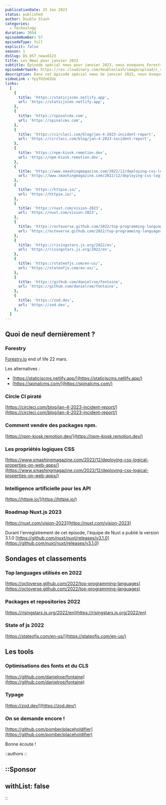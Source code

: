 ```yaml
---
publicationDate: 25 Jan 2023
status: published
author: Double Slash
categories:
  - Technology
duration: 3054
episodeNumber: 57
episodeType: full
explicit: false
season: 1
dsSlug: DS_057_news0123
title: Les News pour janvier 2023
subtitle: Épisode spécial news pour janvier 2023, nous évoquons Forestry, HTTPIE, Nuxt, State of JS et quelques tools...
episodeArtwork: https://res.cloudinary.com/doubleslash/image/upload/c_scale,w_200/v1674596590/episode/ART_56_news_01-23_chid7j.png
description: Dans cet épisode spécial news de janvier 2023, nous évoquons Forestry, HTTPIE, Nuxt, ... Nous revenons également sur les classements 2022. Les repository sur GitHub via RisingStars et aussi un retour rapide sur "State of JS" 2022.
videoLink : YpyTUZn6IUo
links:
  [
    {
      title: 'https://staticjscms.netlify.app',
      url: 'https://staticjscms.netlify.app',
    },
    {
      title: 'https://spinalcms.com',
      url: 'https://spinalcms.com',
    },
    {
      title: 'https://circleci.com/blog/jan-4-2023-incident-report',
      url: 'https://circleci.com/blog/jan-4-2023-incident-report',
    },
    {
      title: 'https://npm-kiosk.remotion.dev',
      url: 'https://npm-kiosk.remotion.dev',
    },
    {
      title: 'https://www.smashingmagazine.com/2022/12/deploying-css-logical-properties-on-web-apps',
      url: 'https://www.smashingmagazine.com/2022/12/deploying-css-logical-properties-on-web-apps',
    },
    {
      title: 'https://httpie.io/',
      url: 'https://httpie.io/',
    },
    {
      title: 'https://nuxt.com/vision-2023',
      url: 'https://nuxt.com/vision-2023',
    },
    {
      title: 'https://octoverse.github.com/2022/top-programming-languages',
      url: 'https://octoverse.github.com/2022/top-programming-languages',
    },
    {
      title: 'https://risingstars.js.org/2022/en',
      url: 'https://risingstars.js.org/2022/en',
    },
    {
      title: 'https://stateofjs.com/en-us/',
      url: 'https://stateofjs.com/en-us/',
    },
    {
      title: 'https://github.com/danielroe/fontaine',
      url: 'https://github.com/danielroe/fontaine',
    },
    {
      title: 'https://zod.dev',
      url: 'https://zod.dev',
    },
  ]
---
```


## Quoi de neuf dernièrement ?

### Forestry

[Forestry.io](http://forestry.io/) end of life 22 mars.

Les alternatives :

- [https://staticjscms.netlify.app/](https://staticjscms.netlify.app/)
- [https://spinalcms.com/](https://spinalcms.com/)

### Circle CI piraté

[https://circleci.com/blog/jan-4-2023-incident-report/](https://circleci.com/blog/jan-4-2023-incident-report/)

### Comment vendre des packages npm.

[https://npm-kiosk.remotion.dev/](https://npm-kiosk.remotion.dev/)

### Les propriétés logiques CSS

[https://www.smashingmagazine.com/2022/12/deploying-css-logical-properties-on-web-apps/](https://www.smashingmagazine.com/2022/12/deploying-css-logical-properties-on-web-apps/)

### Intelligence artificielle pour les API

[https://httpie.io/](https://httpie.io/)

### Roadmap Nuxt.js 2023

[https://nuxt.com/vision-2023](https://nuxt.com/vision-2023)

Durant l'enregistrement de cet épisode, l'équipe de Nuxt a publié la version 3.1.0 [https://github.com/nuxt/nuxt/releases/v3.1.0](https://github.com/nuxt/nuxt/releases/v3.1.0)

## Sondages et classements

### Top languages utilisés en 2022

[https://octoverse.github.com/2022/top-programming-languages](https://octoverse.github.com/2022/top-programming-languages)

### Packages et repositories 2022

[https://risingstars.js.org/2022/en](https://risingstars.js.org/2022/en)

### State of js 2022

[https://stateofjs.com/en-us/](https://stateofjs.com/en-us/)

## Les tools

### Optimisations des fonts et du CLS

[https://github.com/danielroe/fontaine](https://github.com/danielroe/fontaine)

### Typage

[https://zod.dev/](https://zod.dev/)

### On se demande encore !

[https://github.com/pomber/placeholdifier](https://github.com/pomber/placeholdifier)

Bonne écoute !

::authors
::

::Sponsor
---
withList: false
---
::
